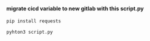 #### migrate cicd variable to new gitlab with this script.py


```bash
pip install requests
```


```bash
pyhton3 script.py
```

